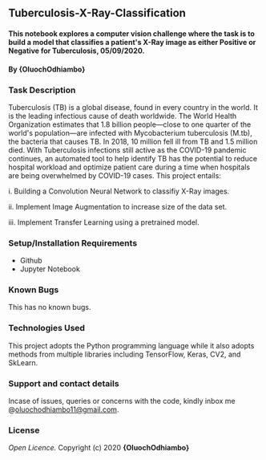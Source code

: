 ## Tuberculosis-X-Ray-Classification
#### This notebook explores a computer vision challenge where the task is to build a model that classifies a patient's X-Ray image as either Positive or Negative for Tuberculosis, 05/09/2020.
#### By **{OluochOdhiambo}**

### Task Description
Tuberculosis (TB) is a global disease, found in every country in the world. It is the leading infectious cause of death worldwide. The World Health Organization estimates that 1.8 billion people—close to one quarter of the world's population—are infected with Mycobacterium tuberculosis (M.tb), the bacteria that causes TB. In 2018, 10 million fell ill from TB and 1.5 million died. With Tuberculosis infections still active as the COVID-19 pandemic continues, an automated tool to help identify TB has the potential to reduce hospital workload and optimize patient care during a time when hospitals are being overwhelmed by COVID-19 cases. This project entails:

i. Building a Convolution Neural Network to classifiy X-Ray images.

ii. Implement Image Augmentation to increase size of the data set.

iii. Implement Transfer Learning using a pretrained model.


### Setup/Installation Requirements
* Github
* Jupyter Notebook

### Known Bugs
This has no known bugs.

### Technologies Used
This project adopts the Python programming language while it also adopts methods from multiple libraries including TensorFlow, Keras, CV2, and SkLearn.

### Support and contact details
Incase of issues, queries or concerns with the code, kindly inbox me @oluochodhiambo11@gmail.com.

### License
*Open Licence.*
Copyright (c) 2020 **{OluochOdhiambo}**
